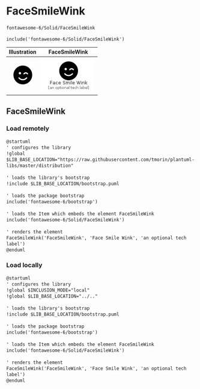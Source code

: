 # FaceSmileWink


```text
fontawesome-6/Solid/FaceSmileWink
```

```text
include('fontawesome-6/Solid/FaceSmileWink')
```



| Illustration | FaceSmileWink |
| :---: | :---: |
| ![illustration for Illustration](../../fontawesome-6/Solid/FaceSmileWink.png) | ![illustration for FaceSmileWink](../../fontawesome-6/Solid/FaceSmileWink.Local.png) |




## FaceSmileWink

### Load remotely
```plantuml
@startuml
' configures the library
!global $LIB_BASE_LOCATION="https://raw.githubusercontent.com/tmorin/plantuml-libs/master/distribution"

' loads the library's bootstrap
!include $LIB_BASE_LOCATION/bootstrap.puml

' loads the package bootstrap
include('fontawesome-6/bootstrap')

' loads the Item which embeds the element FaceSmileWink
include('fontawesome-6/Solid/FaceSmileWink')

' renders the element
FaceSmileWink('FaceSmileWink', 'Face Smile Wink', 'an optional tech label')
@enduml
```

### Load locally
```plantuml
@startuml
' configures the library
!global $INCLUSION_MODE="local"
!global $LIB_BASE_LOCATION="../.."

' loads the library's bootstrap
!include $LIB_BASE_LOCATION/bootstrap.puml

' loads the package bootstrap
include('fontawesome-6/bootstrap')

' loads the Item which embeds the element FaceSmileWink
include('fontawesome-6/Solid/FaceSmileWink')

' renders the element
FaceSmileWink('FaceSmileWink', 'Face Smile Wink', 'an optional tech label')
@enduml
```

